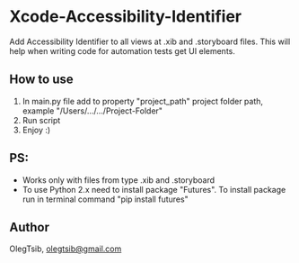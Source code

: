 # Xcode-Accessibility-Identifier

Add Accessibility Identifier to all views at .xib and .storyboard files.
This will help when writing code for automation tests get UI elements.

## How to use

1. In main.py file add to property "project_path" project folder path, example "/Users/.../.../Project-Folder"
2. Run script 
3. Enjoy :)

## PS:

<ul>
<li>Works only with files from type .xib and .storyboard </li>
<li>To use Python 2.x need to install package "Futures". To install package run in terminal command "pip install futures"</li>
</ul>

## Author

OlegTsib, olegtsib@gmail.com
